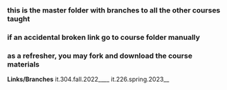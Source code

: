 ### this is the master folder with branches to all the other courses taught
### if an accidental broken link go to course folder manually
### as a refresher, you may fork and download the course materials

**Links/Branches**
it.304.fall.2022____
it.226.spring.2023__

